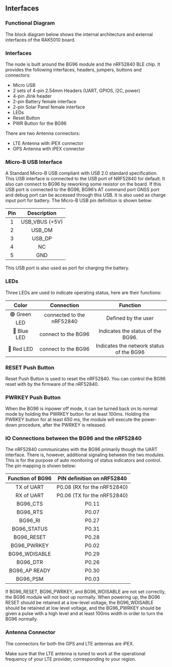 ## Interfaces

### Functional Diagram

The block diagram below shows the internal architecture and external interfaces of the RAK5010 board.

<rk-img
  src="/assets/images/datasheet/rak5010/block_diagram.jpg"
  width="100%"
  figure-number="1"
  caption="Block Diagram of RAK5010"
/>

### Interfaces

The node is built around the BG96 module and the nRF52840 BLE chip. It provides the following interfaces, headers, jumpers, buttons and connectors:

- Micro USB
- 2 sets of 4-pin 2.54mm Headers (UART, GPIOS, I2C, power)
- 4-pin Jlink header
- 2-pin Battery female
interface
- 2-pin Solar Panel
female interface
- LEDs
- Reset Button
- PWR Button for the
BG96

There are two Antenna connectors:

- LTE Antenna with iPEX
connector
- GPS Antenna with iPEX
connector

### Micro-B USB Interface

A Standard Micro-B USB compliant with USB 2.0 standard specification. This USB interface is connected to the USB port of NRF52840 for default. It also can connect to BG96 by reworking some resistor on the board. If this USB port is connected to the BG96, BG96’s AT command port GNSS port and debug port can be accessed through
this USB. It is also used as charge input port for battery. The Micro-B USB pin
definition is shown below:


<rk-img
  src="/assets/images/datasheet/rak5010/usb-connector-pinout.png"
  width="25%"
  figure-number="2"
  caption="USB Connector Pinout"
/>

|  Pin  |   Description   |
| :---: | :-------------: |
|   1   | USB\_VBUS (+5V) |
|   2   |     USB\_DM     |
|   3   |     USB\_DP     |
|   4   |       NC        |
|   5   |       GND       |


This USB port is also used as port for charging the battery.

### LEDs

Three LEDs are used to indicate operating status, here are their functions:

|    Color     |        Connection         |                 Function                 |
| :----------: | :-----------------------: | :--------------------------------------: |
| 🟢 Green LED | connected to the nRF52840 |           Defined by the user            |
| 🔵 Blue LED  |    connect to the BG96    |    Indicates the status of the BG96.     |
|  🔴 Red LED  |    connect to the BG96    | Indicates the network status of the BG96 |


### RESET Push Button

Reset Push Button is used to reset the nRF52840. You can control the BG96 reset with by the firmware of the nRF52840.

### PWRKEY Push Button

When the BG96 is inpower off mode, it can be turned back on to normal mode by holding the PWRKEY button for at least 100ms. Holding the PWRKEY button for at least 650 ms, the module will execute the power-down procedure, after the PWRKEY is released.

### IO Connections between the BG96 and the nRF52840

The nRF52840 communicates with the BG96 primarily though the UART interface. There is, however, additional signaling between the two modules. This is for the purpose
of auto monitoring of status indicators and control. The pin mapping is shown
below:

| Function of BG96 | PIN definition on nRF52840  |
| :--------------: | :-------------------------: |
|    TX of UART    | P0.08 (RX for the nRF52840) |
|    RX of UART    | P0.06 (TX for the nRF52840) |
|    BG96\_CTS     |            P0.11            |
|    BG96\_RTS     |            P0.07            |
|     BG96\_RI     |            P0.27            |
|   BG96\_STATUS   |            P0.31            |
|   BG96\_RESET    |            P0.28            |
|   BG96\_PWRKEY   |            P0.02            |
|  BG96\_WDISABLE  |            P0.29            |
|    BG96\_DTR     |            P0.26            |
|  BG96\_AP READY  |            P0.30            |
|    BG96\_PSM     |            P0.03            |


If BG96_RESET, BG96_PWRKEY, and BG96_WDISABLE are not set correctly, the BG96 module will not boot up normally. When powering up, the BG96 RESET should be retained at a low-level voltage, the BG96_WDISABLE should be retained at low level voltage, and the BG96_PWRKEY should be given a pulse with a high level and at least
100ms width in order to turn the BG96 normally.

<rk-img
  src="/assets/images/datasheet/rak5010/turning-on-the-bg96-via-the-pwrkey.jpg"
  width="100%"
  figure-number="3"
  caption="Turning on the BG96 via the PWRKEY"
/>

### Antenna Connector

The connectors for both the GPS and LTE antennas are iPEX.

Make sure that the LTE antenna is tuned to work at the operational frequency of your LTE provider, corresponding to your region.